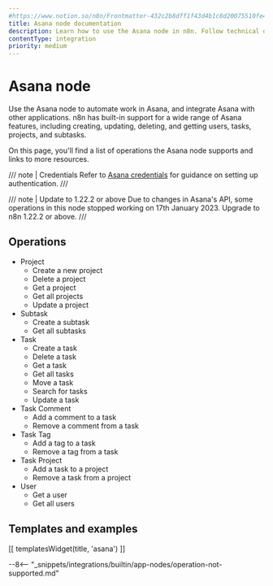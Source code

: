 ```yaml
---
#https://www.notion.so/n8n/Frontmatter-432c2b8dff1f43d4b1c8d20075510fe4
title: Asana node documentation
description: Learn how to use the Asana node in n8n. Follow technical documentation to integrate Asana node into your workflows.
contentType: integration
priority: medium
---
```


# Asana node

Use the Asana node to automate work in Asana, and integrate Asana with other applications. n8n has built-in support for a wide range of Asana features, including creating, updating, deleting, and getting users, tasks, projects, and subtasks.

On this page, you'll find a list of operations the Asana node supports and links to more resources.

/// note | Credentials
Refer to [Asana credentials](/integrations/builtin/credentials/asana/) for guidance on setting up authentication. 
///

/// note | Update to 1.22.2 or above
Due to changes in Asana's API, some operations in this node stopped working on 17th January 2023. Upgrade to n8n 1.22.2 or above.
///

## Operations

* Project
    * Create a new project
    * Delete a project
    * Get a project
    * Get all projects
    * Update a project
* Subtask
    * Create a subtask
    * Get all subtasks
* Task
    * Create a task
    * Delete a task
    * Get a task
    * Get all tasks
    * Move a task
    * Search for tasks
    * Update a task
* Task Comment
    * Add a comment to a task
    * Remove a comment from a task
* Task Tag
    * Add a tag to a task
    * Remove a tag from a task
* Task Project
    * Add a task to a project
    * Remove a task from a project
* User
    * Get a user
    * Get all users

## Templates and examples

<!-- see https://www.notion.so/n8n/Pull-in-templates-for-the-integrations-pages-37c716837b804d30a33b47475f6e3780 -->
[[ templatesWidget(title, 'asana') ]]

--8<-- "_snippets/integrations/builtin/app-nodes/operation-not-supported.md"



